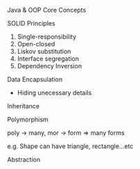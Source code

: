 Java & OOP Core Concepts 

SOLID Principles

1. Single-responsibility
2. Open-closed 
3. Liskov substitution 
4. Interface segregation 
5. Dependency Inversion

Data Encapsulation
- Hiding unecessary details

Inheritance

Polymorphism

poly -> many, mor -> form
=> many forms

e.g. Shape can have triangle, rectangle...etc

Abstraction
